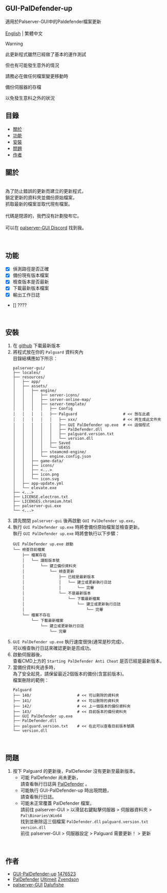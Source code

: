 ## GUI-PalDefender-up
適用於Palserver-GUI中的Paldefender檔案更新
<br>
<br>
[English](./README.md) | 繁體中文
<br>
> [!WARNING]
>
> 此更新程式雖然已經做了基本的運作測試
> 
> 但也有可能發生意外的情況
> 
> 請務必在做任何檔案變更移動時
> 
> 備份伺服器的存檔
> 
> 以免發生意料之外的狀況
>

## 目錄
* [關於](#關於-)
* [功能](#功能-)
* [安裝](#安裝-)
* [問題](#問題-)
* [作者](#作者-)

## 關於 []()

<br>為了防止錯誤的更新而建立的更新程式，
<br>鎖定更新的資料夾並備份原始檔案，
<br>抓取最新的檔案並取代現有檔案。
<br>
<br>代碼是閉源的，我們沒有計劃發布它。
<br>
<br>可以在 [palserver-GUI Discord](https://discord.gg/UA24pctUYc) 找到我。


<br>

## 功能 []()

- [x] 偵測路徑是否正確
- [x] 備份現有版本檔案
- [x] 檢查版本是否最新
- [x] 下載最新版本檔案
- [x] 輸出工作日誌
- [] ????

<br>

## 安裝 []()

1. 在 [github](https://github.com/1476523/GUI-PalDefender-up/releases) 下載最新版本
2. 將程式放在你的 `Palguard` 資料夾內
   <br>目錄結構應如下所示：
   ```
   palserver-gui/
   ├── locales/
   ├── resources/
   │   ├── app/
   │   ├── assets/
   │   │   ├── engine/
   │   │   │   ├── server-icons/
   │   │   │   ├── server-online-map/
   │   │   │   ├── server-template/
   │   │   │   │   ├── Config
   │   │   │   │   ├── Palguard                    # << 放在此處
   │   │   │   │   │   ├── xxx/                    # << 將生成此文件夾
   │   │   │   │   │   ├── GUI PalDefender up.exe  # << 這個程式
   │   │   │   │   │   ├── PalDefender.dll
   │   │   │   │   │   ├── palguard.version.txt
   │   │   │   │   │   └── version.dll
   │   │   │   │   ├── Saved
   │   │   │   │   └── UE4SS
   │   │   │   ├── steamcmd-engine/
   │   │   │   └── engine.config.json
   │   │   ├── game-data/
   │   │   ├── icons/
   │   │   ├── <...>
   │   │   ├── icon.png
   │   │   └── icon.svg
   │   ├── app-update.yml
   │   └── elevate.exe
   ├── <...>
   ├── LICENSE.electron.txt
   ├── LICENSES.chromium.html
   ├── palserver-gui.exe
   └── <...>
   ```
3. 請先關閉 `palserver-gui` 後再啟動 `GUI PalDefender up.exe`，
4. 執行 `GUI PalDefender up.exe` 時將會備份原始檔案並檢查更新。
   <br>執行 `GUI PalDefender up.exe` 時將會執行以下步驟：
   ```
   GUI PalDefender up.exe 啟動
   └── 檢查目前檔案
       ├── 檔案存在
       │   └── 讀取版本號
	   │       └── 建立備份資料夾
	   │           └── 檢查更新
	   │               ├── 已經是最新版本
	   │               │   └── 建立或更新執行日誌
	   │               │       └── 完畢
	   │               └── 不是最新版本
	   │                   └── 下載最新檔案
	   │                       └── 建立或更新執行日誌
	   │                           └── 完畢
	   └── 檔案不存在
	       └── 下載最新檔案
		       └── 建立或更新執行日誌
			   	   └── 完畢
   ```
5. `GUI PalDefender up.exe` 執行速度很快(通常是秒完成)，
   <br>可以檢查執行日誌來確認更新是否成功。
6. 啟動伺服器後，
   <br>查看CMD上方的 `Starting PalDefender Anti Cheat` 是否已經是最新版本。
7. 當備份資料夾過多時，
   <br>為了安全起見，請保留最近2個版本的備份(含當前版本)。
   <br>檔案刪除的範例：
   ```
   Palguard
   ├── 140/                    # << 可以刪除的資料夾
   ├── 141/                    # << 可以刪除的資料夾
   ├── 142/                    # << 上一個版本的備份資料夾
   ├── 143/                    # << 目前版本的備份資料夾
   ├── GUI PalDefender up.exe
   ├── PalDefender.dll
   ├── palguard.version.txt    # << 在此可以查看目前版本號碼
   └── version.dll
   ```
<br>

## 問題 []()

1. 按下 Palguard 的更新後，PalDefender 沒有更新至最新版本。
   -  可能 PalDefender 尚未更新，
 <br> 請查看執行日誌與 [PalDefender](https://github.com/Ultimeit/PalDefender) 。
   -  可能執行 GUI-PalDefender-up 時出現問題，
 <br> 請查看執行日誌。
   -  可能未正常覆蓋 PalDefender 檔案，
 <br> 請前往 palserver-GUI > 以滑鼠右鍵點擊伺服器 > 伺服器資料夾 > `Pal\Binaries\Win64`
 <br> 找到並刪除這三個檔案 `PalDefender.dll` `palguard.version.txt` `version.dll`
 <br> 前往 palserver-GUI > 伺服器設定 > Palguard 需要更新！ > 更新

<br>

## 作者 []()

- [GUI-PalDefender-up](https://github.com/1476523/GUI-PalDefender-up) [1476523](https://github.com/1476523)
- [PalDefender](https://github.com/Ultimeit/PalDefender) [Ultimeit](https://github.com/Ultimeit) [Zvendson](https://github.com/Zvendson)
- [palserver-GUI](https://github.com/Dalufishe/palserver-GUI) [Dalufishe](https://github.com/Dalufishe)
